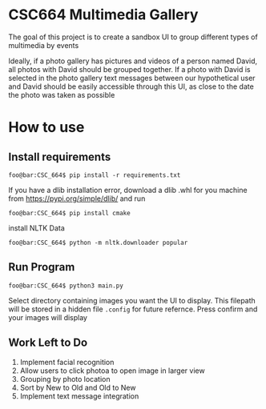 # CSC664 Multimedia Gallery

The goal of this project is to create a sandbox UI to group different types of multimedia by events

Ideally, if a photo gallery has pictures and videos of a person named David, all photos with David should be grouped 
together. If a photo with David is selected in the photo gallery text messages between our hypothetical user and David 
should be easily accessible through this UI, as close to the date the photo was taken as possible 

# How to use

## Install requirements
```shell
foo@bar:CSC_664$ pip install -r requirements.txt
```
If you have a dlib installation error, download a dlib .whl for you machine from https://pypi.org/simple/dlib/ and run
```shell
foo@bar:CSC_664$ pip install cmake
```

install NLTK Data
```shell
foo@bar:CSC_664$ python -m nltk.downloader popular
```



## Run Program
```shell
foo@bar:CSC_664$ python3 main.py
```

Select directory containing images you want the UI to display. This filepath will be stored in a hidden file 
   ```.config``` for future refernce. Press confirm and your images will display
   
## Work Left to Do
1. Implement facial recognition
2. Allow users to click photoa to open image in larger view
3. Grouping by photo location
4. Sort by New to Old and Old to New
5. Implement text message integration